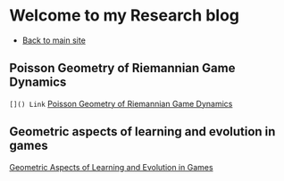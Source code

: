 # Welcome to my Research blog
 

- [Back to main site](https://davidelegacci.it/)

## Poisson Geometry of Riemannian Game Dynamics

`[]() Link` [Poisson Geometry of Riemannian Game Dynamics](Poisson%20Geometry%20of%20Riemannian%20Game%20Dynamics.md)

## Geometric aspects of learning and evolution in games
[Geometric Aspects of Learning and Evolution in Games](.Geometric%20Aspects%20of%20Learning%20and%20Evolution%20in%20Games)
